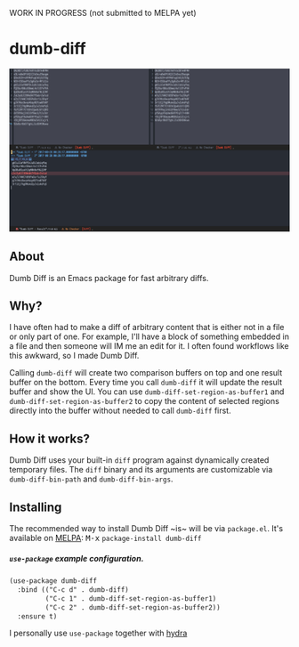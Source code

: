WORK IN PROGRESS (not submitted to MELPA yet)

# dumb-diff

![Dumb Diff Screenshot](media/screenshot.png?raw=true)

## About

Dumb Diff is an Emacs package for fast arbitrary diffs.

## Why?

I have often had to make a diff of arbitrary content that is either not in a file or only part of one. For example, I'll have a block of something embedded in a file and then someone will IM me an edit for it. I often found workflows like this awkward, so I made Dumb Diff.

Calling `dumb-diff` will create two comparison buffers on top and one result buffer on the bottom. Every time you call `dumb-diff` it will update the result buffer and show the UI. You can use `dumb-diff-set-region-as-buffer1` and `dumb-diff-set-region-as-buffer2` to copy the content of selected regions directly into the buffer without needed to call `dumb-diff` first.

## How it works?

Dumb Diff uses your built-in `diff` program against dynamically created temporary files. The `diff` binary and its arguments are customizable via `dumb-diff-bin-path` and `dumb-diff-bin-args`.

## Installing

The recommended way to install Dumb Diff ~is~ will be via `package.el`. It's available on [MELPA](http://melpa.org/#/dumb-diff): <kbd>M-x</kbd> `package-install dumb-diff`

##### `use-package` example configuration.

    (use-package dumb-diff
      :bind (("C-c d" . dumb-diff)
             ("C-c 1" . dumb-diff-set-region-as-buffer1)
             ("C-c 2" . dumb-diff-set-region-as-buffer2))
      :ensure t)

I personally use `use-package` together with [hydra](https://github.com/abo-abo/hydra)